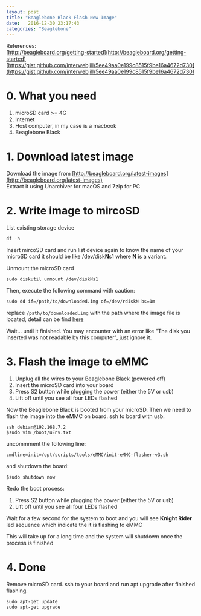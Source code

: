 ```yaml
---
layout: post
title: "Beaglebone Black Flash New Image"
date:   2016-12-30 23:17:43
categories: "Beaglebone"
---
```


References:  
[http://beagleboard.org/getting-started](http://beagleboard.org/getting-started)  
[https://gist.github.com/interwebjill/5ee49aa0e199c8515f9be16a4672d730](https://gist.github.com/interwebjill/5ee49aa0e199c8515f9be16a4672d730)  

# 0. What you need

1. microSD card >= 4G
2. Internet
3. Host computer, in my case is a macbook
4. Beaglebone Black

# 1. Download latest image

Download the image from [http://beagleboard.org/latest-images](http://beagleboard.org/latest-images)  
Extract it using Unarchiver for macOS and 7zip for PC

# 2. Write image to mircoSD

List existing storage device 

```
df -h
```

Insert mircoSD card and run list device again to know the name of your microSD card it should be like /dev/disk**N**s1 where **N** is a variant. 

Unmount the microSD card

```
sudo diskutil unmount /dev/diskNs1
```

Then, execute the following command with caution:

```
sudo dd if=/path/to/downloaded.img of=/dev/rdiskN bs=1m
```

replace `/path/to/downloaded.img` with the path where the image file is located, detail can be find [here](https://help.ubuntu.com/community/Installation/FromImgFiles)

Wait... until it finished. You may encounter with an error like "The disk you inserted was not readable by this computer", just ignore it.

# 3. Flash the image to eMMC

1. Unplug all the wires to your Beaglebone Black (powered off)
2. Insert the microSD card into your board
3. Press S2 button while plugging the power (either the 5V or usb)
4. Lift off until you see all four LEDs flashed

Now the Beaglebone Black is booted from your microSD. Then we need to flash the image into the eMMC on board. ssh to board with usb:

```
ssh debian@192.168.7.2
$sudo vim /boot/uEnv.txt
```

uncommment the following line:

```
cmdline=init=/opt/scripts/tools/eMMC/init-eMMC-flasher-v3.sh
```

and shutdown the board:

```
$sudo shutdown now
```

Redo the boot process:

1. Press S2 button while plugging the power (either the 5V or usb)
2. Lift off until you see all four LEDs flashed

Wait for a few second for the system to boot and you will see **Knight Rider** led sequence which indicate the it is flashing to eMMC

This will take up for a long time and the system will shutdown once the process is finished

# 4. Done

Remove microSD card. ssh to your board and run apt upgrade after finished flashing. 

```
sudo apt-get update
sudo apt-get upgrade
```